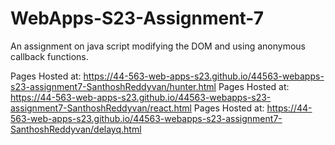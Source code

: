 # WebApps-S23-Assignment-7
An assignment on java script modifying the DOM and using anonymous callback functions.

Pages Hosted at:  https://44-563-web-apps-s23.github.io/44563-webapps-s23-assignment7-SanthoshReddyvan/hunter.html
Pages Hosted at:  https://44-563-web-apps-s23.github.io/44563-webapps-s23-assignment7-SanthoshReddyvan/react.html
Pages Hosted at:  https://44-563-web-apps-s23.github.io/44563-webapps-s23-assignment7-SanthoshReddyvan/delayq.html
